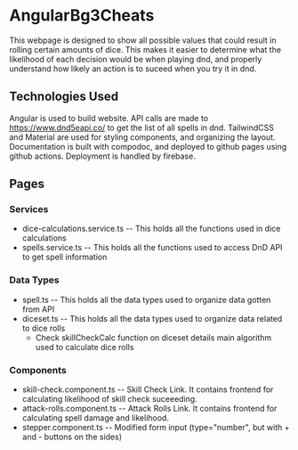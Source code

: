 # AngularBg3Cheats

This webpage is designed to show all possible values that could result in rolling certain amounts of dice.
This makes it easier to determine what the likelihood of each decision would be when playing dnd,
and properly understand how likely an action is to suceed when you try it in dnd.

## Technologies Used

Angular is used to build website. API calls are made to <https://www.dnd5eapi.co/> to get the list of all spells in dnd.
TailwindCSS and Material are used for styling components, and organizing the layout.
Documentation is built with compodoc, and deployed to github pages using github actions.
Deployment is handled by firebase.

## Pages

### Services

- dice-calculations.service.ts -- This holds all the functions used in dice calculations
- spells.service.ts -- This holds all the functions used to access DnD API to get spell information

### Data Types

- spell.ts -- This holds all the data types used to organize data gotten from API
- diceset.ts -- This holds all the data types used to organize data related to dice rolls
  - Check skillCheckCalc function on diceset details main algorithm used to calculate dice rolls

### Components

- skill-check.component.ts -- Skill Check Link.
It contains frontend for calculating likelihood of skill check suceeeding.
- attack-rolls.component.ts -- Attack Rolls Link.
It contains frontend for calculating spell damage and likelihood.
- stepper.component.ts -- Modified form input (type="number", but with + and - buttons on the sides)
